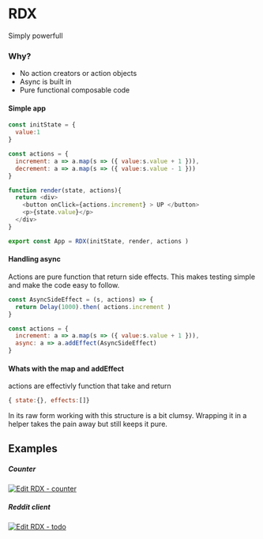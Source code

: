 # RDX 

Simply powerfull

### Why?

* No action creators or action objects
* Async is built in
* Pure functional composable code

#### Simple app

```javascript
const initState = {
  value:1
}

const actions = {
  increment: a => a.map(s => ({ value:s.value + 1 })),
  decrement: a => a.map(s => ({ value:s.value - 1 }))
}

function render(state, actions){
  return <div>
    <button onClick={actions.increment} > UP </button>
    <p>{state.value}</p> 
  </div>
}

export const App = RDX(initState, render, actions )
```

#### Handling async

Actions are pure function that return side effects. This makes testing simple and make the code easy to follow. 

```javascript
const AsyncSideEffect = (s, actions) => {
  return Delay(1000).then( actions.increment )
}

const actions = {
  increment: a => a.map(s => ({ value:s.value + 1 })),
  async: a => a.addEffect(AsyncSideEffect)
}
```

#### Whats with the map and addEffect

actions are effectivly function that take and return 

```javascript
{ state:{}, effects:[]}
```

In its raw form working with this structure is a bit clumsy. Wrapping it in a helper takes the pain away but still keeps it pure. 

## Examples

##### Counter 
[![Edit RDX - counter](https://codesandbox.io/static/img/play-codesandbox.svg)](https://codesandbox.io/s/mw7m43Nk3)

##### Reddit client 
[![Edit RDX - todo](https://codesandbox.io/static/img/play-codesandbox.svg)](https://codesandbox.io/s/L9jl809yp)

